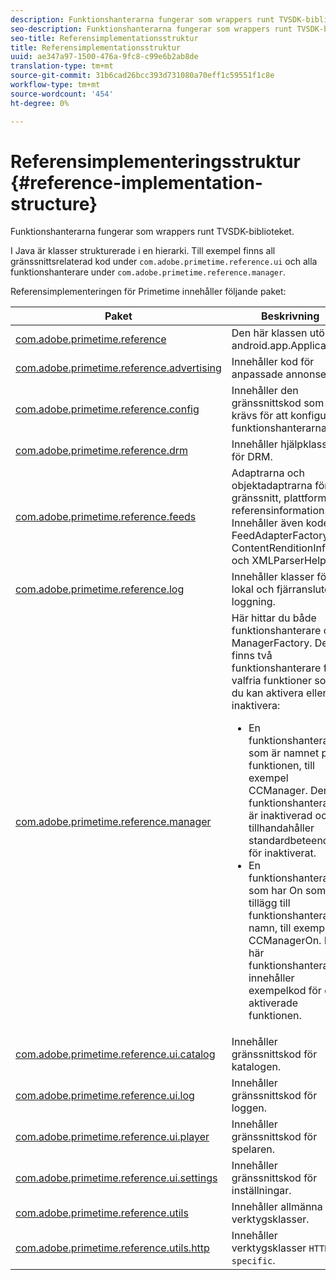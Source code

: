```yaml
---
description: Funktionshanterarna fungerar som wrappers runt TVSDK-biblioteket.
seo-description: Funktionshanterarna fungerar som wrappers runt TVSDK-biblioteket.
seo-title: Referensimplementationsstruktur
title: Referensimplementationsstruktur
uuid: ae347a97-1500-476a-9fc8-c99e6b2ab8de
translation-type: tm+mt
source-git-commit: 31b6cad26bcc393d731080a70eff1c59551f1c8e
workflow-type: tm+mt
source-wordcount: '454'
ht-degree: 0%

---
```



# Referensimplementeringsstruktur {#reference-implementation-structure}

Funktionshanterarna fungerar som wrappers runt TVSDK-biblioteket.

I Java är klasser strukturerade i en hierarki. Till exempel finns all gränssnittsrelaterad kod under `com.adobe.primetime.reference.ui` och alla funktionshanterare under `com.adobe.primetime.reference.manager`.

Referensimplementeringen för Primetime innehåller följande paket:

| Paket | Beskrivning |
|--- |--- |
| [com.adobe.primetime.reference](https://help.adobe.com/en_US/primetime/api/reference_implementation/android/javadoc/com/adobe/primetime/reference/PrimetimeReference.html) | Den här klassen utökar android.app.Application. |
| [com.adobe.primetime.reference.advertising](https://help.adobe.com/en_US/primetime/api/reference_implementation/android/javadoc/com/adobe/primetime/reference/advertising/package-summary.html) | Innehåller kod för anpassade annonser. |
| [com.adobe.primetime.reference.config](https://help.adobe.com/en_US/primetime/api/reference_implementation/android/javadoc/com/adobe/primetime/reference/config/package-summary.html) | Innehåller den gränssnittskod som krävs för att konfigurera funktionshanterarna. |
| [com.adobe.primetime.reference.drm](https://help.adobe.com/en_US/primetime/api/reference_implementation/android/javadoc/com/adobe/primetime/reference/drm/package-summary.html) | Innehåller hjälpklasser för DRM. |
| [com.adobe.primetime.reference.feeds](https://help.adobe.com/en_US/primetime/api/reference_implementation/android/javadoc/com/adobe/primetime/reference/feeds/package-summary.html) | Adaptrarna och objektadaptrarna för gränssnitt, plattform och referensinformation. Innehåller även koden FeedAdapterFactory, ContentRenditionInfo och XMLParserHelper. |
| [com.adobe.primetime.reference.log](https://help.adobe.com/en_US/primetime/api/reference_implementation/android/javadoc/com/adobe/primetime/reference/logging/package-summary.html) | Innehåller klasser för lokal och fjärransluten loggning. |
| [com.adobe.primetime.reference.manager](https://help.adobe.com/en_US/primetime/api/reference_implementation/android/javadoc/com/adobe/primetime/reference/manager/package-summary.html) | Här hittar du både funktionshanterare och ManagerFactory. Det finns två funktionshanterare för valfria funktioner som du kan aktivera eller inaktivera: <ul><li>En funktionshanterare som är namnet på funktionen, till exempel CCManager. Den här funktionshanteraren är inaktiverad och tillhandahåller standardbeteendet för inaktiverat.</li><li>En funktionshanterare som har On som tillägg till funktionshanterarens namn, till exempel CCManagerOn. Den här funktionshanteraren innehåller exempelkod för den aktiverade funktionen.</li></ul> |
| [com.adobe.primetime.reference.ui.catalog](https://help.adobe.com/en_US/primetime/api/reference_implementation/android/javadoc/com/adobe/primetime/reference/ui/catalog/package-summary.html) | Innehåller gränssnittskod för katalogen. |
| [com.adobe.primetime.reference.ui.log](https://help.adobe.com/en_US/primetime/api/reference_implementation/android/javadoc/com/adobe/primetime/reference/ui/log/package-summary.html) | Innehåller gränssnittskod för loggen. |
| [com.adobe.primetime.reference.ui.player](https://help.adobe.com/en_US/primetime/api/reference_implementation/android/javadoc/com/adobe/primetime/reference/ui/player/package-summary.html) | Innehåller gränssnittskod för spelaren. |
| [com.adobe.primetime.reference.ui.settings](https://help.adobe.com/en_US/primetime/api/reference_implementation/android/javadoc/com/adobe/primetime/reference/ui/settings/package-summary.html) | Innehåller gränssnittskod för inställningar. |
| [com.adobe.primetime.reference.utils](https://help.adobe.com/en_US/primetime/api/reference_implementation/android/javadoc/com/adobe/primetime/reference/utils/package-summary.html) | Innehåller allmänna verktygsklasser. |
| [com.adobe.primetime.reference.utils.http](https://help.adobe.com/en_US/primetime/api/reference_implementation/android/javadoc/com/adobe/primetime/reference/utils/http/package-summary.html) | Innehåller verktygsklasser `HTTP-specific`. |
